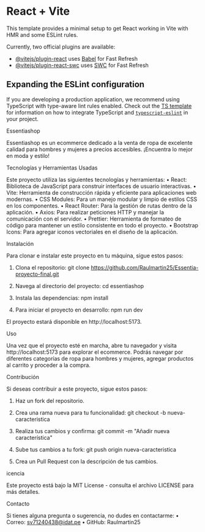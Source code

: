 # React + Vite

This template provides a minimal setup to get React working in Vite with HMR and some ESLint rules.

Currently, two official plugins are available:

- [@vitejs/plugin-react](https://github.com/vitejs/vite-plugin-react/blob/main/packages/plugin-react) uses [Babel](https://babeljs.io/) for Fast Refresh
- [@vitejs/plugin-react-swc](https://github.com/vitejs/vite-plugin-react/blob/main/packages/plugin-react-swc) uses [SWC](https://swc.rs/) for Fast Refresh

## Expanding the ESLint configuration

If you are developing a production application, we recommend using TypeScript with type-aware lint rules enabled. Check out the [TS template](https://github.com/vitejs/vite/tree/main/packages/create-vite/template-react-ts) for information on how to integrate TypeScript and [`typescript-eslint`](https://typescript-eslint.io) in your project.

Essentiashop

Essentiashop es un ecommerce dedicado a la venta de ropa de excelente calidad para hombres y mujeres a precios accesibles. ¡Encuentra lo mejor en moda y estilo!

Tecnologías y Herramientas Usadas

Este proyecto utiliza las siguientes tecnologías y herramientas:
• React: Biblioteca de JavaScript para construir interfaces de usuario interactivas.
• Vite: Herramienta de construcción rápida y eficiente para aplicaciones web modernas.
• CSS Modules: Para un manejo modular y limpio de estilos CSS en los componentes.
• React Router: Para la gestión de rutas dentro de la aplicación.
• Axios: Para realizar peticiones HTTP y manejar la comunicación con el servidor.
• Prettier: Herramienta de formateo de código para mantener un estilo consistente en todo el proyecto.
• Bootstrap Icons: Para agregar iconos vectoriales en el diseño de la aplicación.

Instalación

Para clonar e instalar este proyecto en tu máquina, sigue estos pasos:

1. Clona el repositorio:
   git clone https://github.com/Raulmartin25/Essentia-proyecto-final.git

2. Navega al directorio del proyecto:
   cd essentiashop

3. Instala las dependencias:
   npm install

4. Para iniciar el proyecto en desarrollo:
   npm run dev

El proyecto estará disponible en http://localhost:5173.

Uso

Una vez que el proyecto esté en marcha, abre tu navegador y visita http://localhost:5173 para explorar el ecommerce. Podrás navegar por diferentes categorías de ropa para hombres y mujeres, agregar productos al carrito y proceder a la compra.

Contribución

Si deseas contribuir a este proyecto, sigue estos pasos:

1. Haz un fork del repositorio.

2. Crea una rama nueva para tu funcionalidad:
   git checkout -b nueva-caracteristica

3. Realiza tus cambios y confirma:
   git commit -m "Añadir nueva característica"

4. Sube tus cambios a tu fork:
   git push origin nueva-caracteristica

5. Crea un Pull Request con la descripción de tus cambios.

icencia

Este proyecto está bajo la MIT License - consulta el archivo LICENSE para más detalles.

Contacto

Si tienes alguna pregunta o sugerencia, no dudes en contactarme:
• Correo: sv71240438@idat.pe
• GitHub: Raulmartin25
